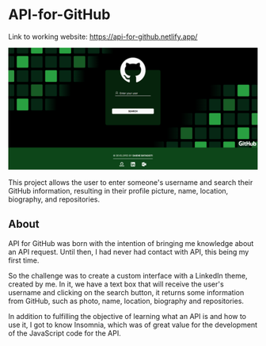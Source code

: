 # API-for-GitHub
Link to working website: https://api-for-github.netlify.app/

<p align="center">
    <img src="assets/images/Project/photo.png">
</p>

This project allows the user to enter someone's username and search their GitHub information, resulting in their profile picture, name, location, biography, and repositories.

## About
API for GitHub was born with the intention of bringing me knowledge about an API request. Until then, I had never had contact with API, this being my first time.

So the challenge was to create a custom interface with a LinkedIn theme, created by me. In it, we have a text box that will receive the user's username and clicking on the search button, it returns some information from GitHub, such as photo, name, location, biography and repositories.

In addition to fulfilling the objective of learning what an API is and how to use it, I got to know Insomnia, which was of great value for the development of the JavaScript code for the API.
